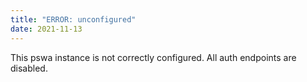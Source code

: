 ```yaml
---
title: "ERROR: unconfigured"
date: 2021-11-13
---
```


This pswa instance is not correctly configured.
All auth endpoints are disabled.
